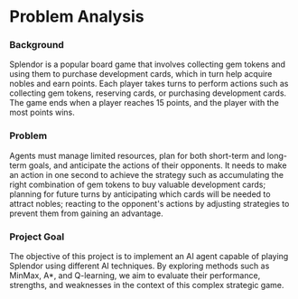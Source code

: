 # Problem Analysis

### Background
Splendor is a popular board game that involves collecting gem tokens and using them to purchase development cards, which in turn help acquire nobles and earn points. Each player takes turns to perform actions such as collecting gem tokens, reserving cards, or purchasing development cards. The game ends when a player reaches 15 points, and the player with the most points wins.

### Problem
Agents must manage limited resources, plan for both short-term and long-term goals, and anticipate the actions of their opponents. It needs to make an action in one second to achieve the strategy such as accumulating the right combination of gem tokens to buy valuable development cards; planning for future turns by anticipating which cards will be needed to attract nobles; reacting to the opponent's actions by adjusting strategies to prevent them from gaining an advantage.

### Project Goal
The objective of this project is to implement an AI agent capable of playing Splendor using different AI techniques. By exploring methods such as MinMax, A*, and Q-learning, we aim to evaluate their performance, strengths, and weaknesses in the context of this complex strategic game.
